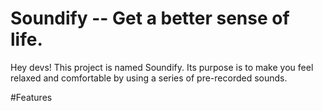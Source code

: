 # Soundify -- Get a better sense of life.

Hey devs!
This project is named Soundify. Its purpose is to make you feel relaxed and comfortable by using a series of pre-recorded sounds.

#Features
